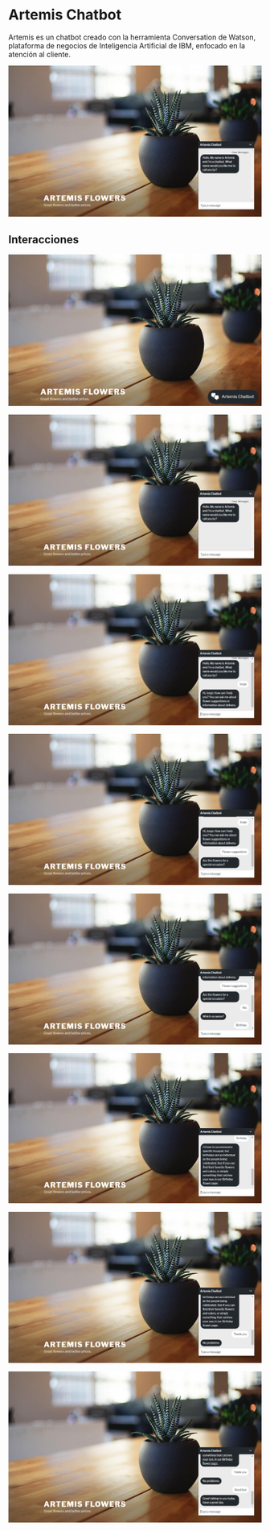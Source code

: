 # Artemis Chatbot
Artemis es un chatbot creado con la herramienta Conversation de Watson, plataforma de negocios de Inteligencia Artificial de IBM, enfocado en la atención al cliente.
<p align="center"> 
<img src="https://github.com/jorgerodriguezm/artemis-chatbot/blob/master/Artemis%20Chatbot/README_images/Artemis%20Saludo.png">
</p>

## Interacciones
<p align="center"> 
<img src="https://github.com/jorgerodriguezm/artemis-chatbot/blob/master/Artemis%20Chatbot/README_images/Artemis%20Cuadro.png">
</p>
<p align="center"> 
<img src="https://github.com/jorgerodriguezm/artemis-chatbot/blob/master/Artemis%20Chatbot/README_images/Artemis%20Saludo.png">
</p>
<p align="center"> 
<img src="https://github.com/jorgerodriguezm/artemis-chatbot/blob/master/Artemis%20Chatbot/README_images/Artemis%20Nombre.png">
</p>
<p align="center"> 
<img src="https://github.com/jorgerodriguezm/artemis-chatbot/blob/master/Artemis%20Chatbot/README_images/Artemis%20Suggestions.png">
</p>
<p align="center"> 
<img src="https://github.com/jorgerodriguezm/artemis-chatbot/blob/master/Artemis%20Chatbot/README_images/Artemis%20Repregunta.png">
</p>
<p align="center"> 
<img src="https://github.com/jorgerodriguezm/artemis-chatbot/blob/master/Artemis%20Chatbot/README_images/Artemis%20Respuesta%20Recomendacion.png">
</p>
<p align="center"> 
<img src="https://github.com/jorgerodriguezm/artemis-chatbot/blob/master/Artemis%20Chatbot/README_images/Artemis%20Respuesta%20De%20Nada.png">
</p>
<p align="center"> 
<img src="https://github.com/jorgerodriguezm/artemis-chatbot/blob/master/Artemis%20Chatbot/README_images/Artemis%20Adios.png">
</p>

